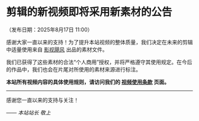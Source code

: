 # 剪辑的新视频即将采用新素材的公告

（发布日期：2025年8月17日 11:00）

感谢大家一直以来的支持！为了提升本站视频的整体质量，我们决定在未来的剪辑中适量使用来自 [影视飓风](https://www.ysjf.com/) 出品的素材文件。

我们已获得了这些素材的合法“个人商用”授权，并将严格遵守其使用规定。在今后的作品中，我们也会在片尾对所使用的素材来源进行标注。

**本站所有视频内容的具体使用规则，请访问我们的 [视频使用条款](https://video.mcenahle.org.cn/copyright/#%F0%9F%8E%9E-%E8%A7%86%E9%A2%91%E8%B5%84%E6%BA%90) 页面。**

---

感谢您一直以来的支持与关注！  

_—— 本站站长 敬上_
